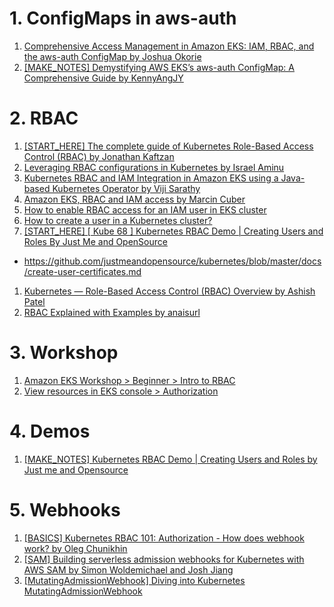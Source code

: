 
# 1. ConfigMaps in aws-auth

1. [Comprehensive Access Management in Amazon EKS: IAM, RBAC, and the aws-auth ConfigMap by Joshua Okorie](https://medium.com/@contactjoshforthis/comprehensive-access-management-in-amazon-eks-iam-rbac-and-the-aws-auth-configmap-032a4e457bd8)
1. [[MAKE_NOTES] Demystifying AWS EKS’s aws-auth ConfigMap: A Comprehensive Guide by KennyAngJY](https://towardsaws.com/demystifying-aws-ekss-aws-auth-configmap-a-comprehensive-guide-39c9798b7a52)

# 2. RBAC

1. [[START_HERE] The complete guide of Kubernetes Role-Based Access Control (RBAC) by Jonathan Kaftzan](https://medium.com/@jonathan_37674/the-complete-guide-of-kubernetes-role-based-access-control-rbac-651bbeeaa0f8)
1. [Leveraging RBAC configurations in Kubernetes by Israel Aminu](https://aws.plainenglish.io/organizing-eks-permissions-for-users-and-roles-on-aws-09f8454a5bf5)
1. [Kubernetes RBAC and IAM Integration in Amazon EKS using a Java-based Kubernetes Operator by Viji Sarathy](https://aws.amazon.com/blogs/containers/kubernetes-rbac-and-iam-integration-in-amazon-eks-using-a-java-based-kubernetes-operator/)
1. [Amazon EKS, RBAC and IAM access by Marcin Cuber](https://marcincuber.medium.com/amazon-eks-rbac-and-iam-access-f124f1164de7)
1. [How to enable RBAC access for an IAM user in EKS cluster](https://www.checkmateq.com/blog/rbac-eks)
1. [How to create a user in a Kubernetes cluster?](https://stackoverflow.com/questions/53850678/how-to-create-a-user-in-a-kubernetes-cluster)
1. [[START_HERE] [ Kube 68 ] Kubernetes RBAC Demo | Creating Users and Roles By Just Me and OpenSource](https://www.youtube.com/watch?v=U67OwM-e9rQ)
- https://github.com/justmeandopensource/kubernetes/blob/master/docs/create-user-certificates.md
1. [Kubernetes — Role-Based Access Control (RBAC) Overview by Ashish Patel](https://medium.com/devops-mojo/kubernetes-role-based-access-control-rbac-overview-introduction-rbac-with-kubernetes-what-is-2004d13195df)
1. [RBAC Explained with Examples by anaisurl](https://anaisurl.com/kubernetes-rbac/)

# 3. Workshop

1. [Amazon EKS Workshop > Beginner > Intro to RBAC](https://archive.eksworkshop.com/beginner/090_rbac/)
1. [View resources in EKS console > Authorization](https://www.eksworkshop.com/docs/observability/resource-view/authorization/)

# 4. Demos

1. [[MAKE_NOTES] Kubernetes RBAC Demo | Creating Users and Roles by Just me and Opensource](https://www.youtube.com/watch?v=U67OwM-e9rQ)

# 5. Webhooks

1. [[BASICS] Kubernetes RBAC 101: Authorization - How does webhook work? by Oleg Chunikhin](https://kublr.com/blog/kubernetes-rbac-101-authorization)
1. [[SAM] Building serverless admission webhooks for Kubernetes with AWS SAM by Simon Woldemichael and Josh Jiang](https://aws.amazon.com/blogs/containers/building-serverless-admission-webhooks-for-kubernetes-with-aws-sam/)
1. [[MutatingAdmissionWebhook] Diving into Kubernetes MutatingAdmissionWebhook](https://medium.com/ibm-cloud/diving-into-kubernetes-mutatingadmissionwebhook-6ef3c5695f74)